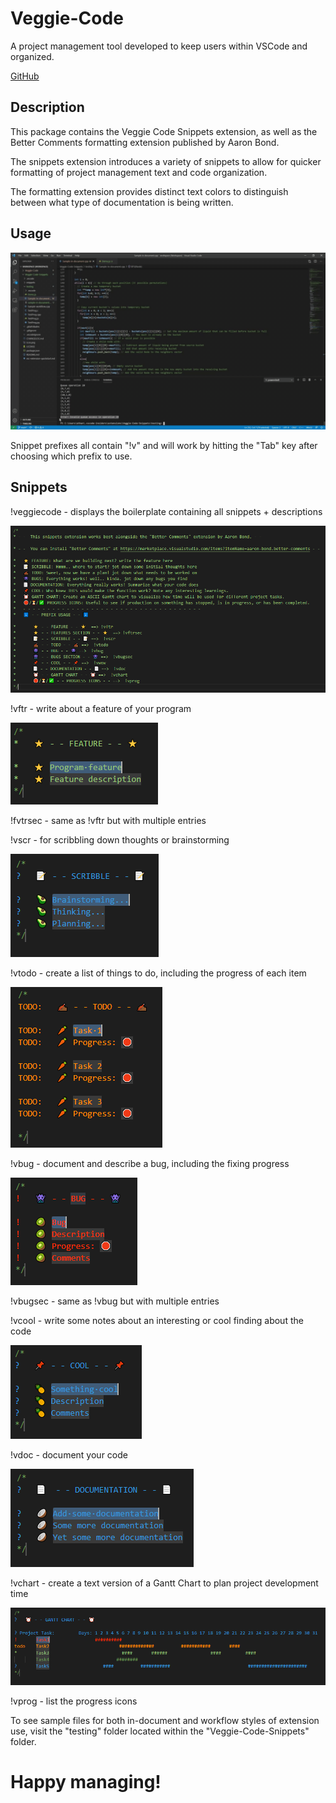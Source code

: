 # Veggie-Code
A project management tool developed to keep users within VSCode and organized.

[GitHub](https://github.com/BrinkOfMan/Veggie-Code)

## Description
This package contains the Veggie Code Snippets extension, as well as the Better Comments formatting extension published by Aaron Bond.

The snippets extension introduces a variety of snippets to allow for quicker formatting of project management text and code organization.

The formatting extension provides distinct text colors to distinguish between what type of documentation is being written.

## Usage

![demo-gif](https://github.com/BrinkOfMan/Veggie-Code-Snippets/blob/main/img/VS-demo-workflow.gif)

Snippet prefixes all contain "!v" and will work by hitting the "Tab" key after choosing which prefix to use.

## Snippets

!veggiecode - displays the boilerplate containing all snippets + descriptions

![!veggiecode](https://github.com/BrinkOfMan/Veggie-Code-Snippets/blob/main/img/veggiecode.PNG)

!vftr - write about a feature of your program

![!vftr](https://github.com/BrinkOfMan/Veggie-Code-Snippets/blob/main/img/vftr.PNG)

!fvtrsec - same as !vftr but with multiple entries

!vscr - for scribbling down thoughts or brainstorming

![!vscr](https://github.com/BrinkOfMan/Veggie-Code-Snippets/blob/main/img/vscr.PNG)

!vtodo - create a list of things to do, including the progress of each item

![!todo](https://github.com/BrinkOfMan/Veggie-Code-Snippets/blob/main/img/vtodo.PNG)

!vbug - document and describe a bug, including the fixing progress

![!vbug](https://github.com/BrinkOfMan/Veggie-Code-Snippets/blob/main/img/vbug.PNG)

!vbugsec - same as !vbug but with multiple entries

!vcool - write some notes about an interesting or cool finding about the code

![!vcool](https://github.com/BrinkOfMan/Veggie-Code-Snippets/blob/main/img/vcool.PNG)

!vdoc - document your code

![!vdoc](https://github.com/BrinkOfMan/Veggie-Code-Snippets/blob/main/img/vdoc.PNG)

!vchart - create a text version of a Gantt Chart to plan project development time

![!vchart](https://github.com/BrinkOfMan/Veggie-Code-Snippets/blob/main/img/vchart.PNG)

!vprog - list the progress icons

To see sample files for both in-document and workflow styles of extension use, visit the "testing" folder located within the "Veggie-Code-Snippets" folder.

# Happy managing!